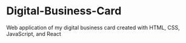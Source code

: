 # Digital-Business-Card
Web application of my digital business card created with HTML, CSS, JavaScript, and React
